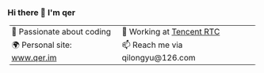 ### Hi there 👋 I'm qer

<!--
**wbxl2000/wbxl2000** is a ✨ _special_ ✨ repository because its `README.md` (this file) appears on your GitHub profile.
[![Anurag's GitHub stats](https://github-readme-stats.vercel.app/api?username=wbxl2000)](https://github.com/anuraghazra/github-readme-stats)
https://github.com/anuraghazra/github-readme-stats/blob/master/docs/readme_cn.md

Here are some ideas to get you started:

- 🔭 I’m currently working on ...
- 🌱 I’m currently learning ...
- 👯 I’m looking to collaborate on ...
- 🤔 I’m looking for help with ...
- 💬 Ask me about ...
- 📫 How to reach me: ...
- 😄 Pronouns: ...
- ⚡ Fun fact: ...
-->

<table style="border-collapse: collapse; border-radius: 0.375rem;">
  <tr>
    <td>💖 Passionate about coding</td>
    <td>🌱 Working at <a href="https://github.com/LiteAVSDK/TRTC_Web/">Tencent RTC</a></td>
  </tr>
  <tr>
    <td>🌍 Personal site: <a href="https://qer.im">www.qer.im</a></td>
    <td>📫 Reach me via qilongyu@126.com </td>
  </tr>
</table>


<!-- [![Top Langs](https://github-readme-stats.vercel.app/api/top-langs/?username=anuraghazra)](https://github.com/anuraghazra/github-readme-stats) -->

